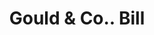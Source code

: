 ---
doi: 10.7916/D8JW9S1B
date_other: '1880'
date_other_textual: 1880-1889
form: printed ephemera
genre:
- Invoices
name:
- Gould & Co.
object_in_context_url: https://biggert.cul.columbia.edu/items/view/ave_biggert_01407
subject_hierarchical_geographic:
- Philadelphia, Pennsylvania, United States
subject_name:
- Gould & Co.
title: Gould & Co.. Bill
sort_title: Gould & Co.. Bill
call_number: ave_biggert_01407
coordinates:
- 40.00944444444445,-75.13333333333334
pid: ave_biggert_01407
identifiers: ave_biggert_01407
thumbnail: https://derivativo-3.library.columbia.edu/iiif/2/ldpd:344658/full/!256,256/0/native.jpg
permalink: /biggert/ave_biggert_01407/
layout: iiif-image-page
---